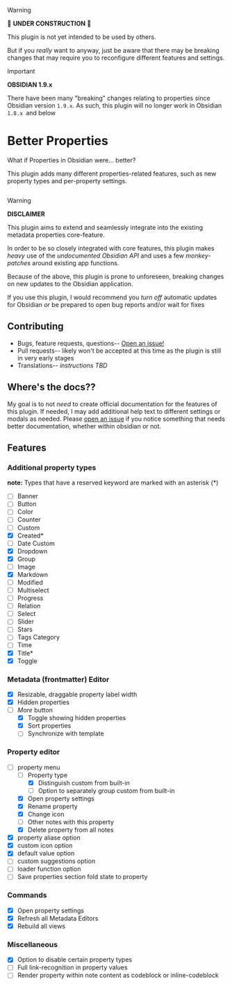 > [!WARNING]
> 🚧 **UNDER CONSTRUCTION** 🚧
>
> This plugin is not yet intended to be used by others.
>
> But if you _really_ want to anyway, just be aware that there may be breaking changes that may require you to reconfigure different features and settings.

> [!IMPORTANT]
>
> **OBSIDIAN 1.9.x**
>
> There have been many "breaking" changes relating to properties since Obsidian version `1.9.x`. As such, this plugin will no longer work in Obsidian `1.8.x `and below

# Better Properties

What if Properties in Obsidian were... better?

This plugin adds many different properties-related features, such as new property types and per-property settings.

<div style="display: flex; gap: 5px; flex-wrap: wrap;">

<!-- ![property types example](./demo-assets/property-types-example.png)

![property types](./demo-assets/property-types.png)

![property types](./demo-assets/property-menu.png) -->

</div>

> [!WARNING]
>
> **DISCLAIMER**
>
> This plugin aims to extend and seamlessly integrate into the existing metadata properties core-feature.
>
> In order to be so closely integrated with core features, this plugin makes _heavy_ use of the _undocumented Obsidian API_ and uses a few _monkey-patches_ around existing app functions.
>
> Because of the above, this plugin is prone to unforeseen, breaking changes on new updates to the Obsidian application.
>
> If you use this plugin, I would recommend you _turn off_ automatic updates for Obsidian _or_ be prepared to open bug reports and/or wait for fixes

## Contributing

- Bugs, feature requests, questions-- [Open an issue!](https://github.com/unxok/obsidian-better-properties/issues/new/choose)
- Pull requests-- likely won't be accepted at this time as the plugin is still in very early stages
- Translations-- _instructions TBD_

## Where's the docs??

My goal is to not _need_ to create official documentation for the features of this plugin. If needed, I may add additional help text to different settings or modals as needed. Please [open an issue](https://github.com/unxok/obsidian-better-properties/issues/new/choose) if you notice something that needs better documentation, whether within obsidian or not.

## Features

### Additional property types

**note:** Types that have a reserved keyword are marked with an asterisk (\*)

- [ ] Banner
- [ ] Button
- [ ] Color
- [ ] Counter
- [ ] Custom
- [x] Created\*
- [ ] Date Custom
- [x] Dropdown
- [x] Group
- [ ] Image
- [x] Markdown
- [ ] Modified
- [ ] Multiselect
- [ ] Progress
- [ ] Relation
- [ ] Select
- [ ] Slider
- [ ] Stars
- [ ] Tags Category
- [ ] Time
- [x] Title\*
- [x] Toggle

### Metadata (frontmatter) Editor

- [x] Resizable, draggable property label width
- [x] Hidden properties
- [ ] _More_ button
  - [x] Toggle showing hidden properties
  - [x] Sort properties
  - [ ] Synchronize with template

### Property editor

- [ ] property menu
  - [ ] Property type
    - [x] Distinguish custom from built-in
    - [ ] Option to separately group custom from built-in
  - [x] Open property settings
  - [x] Rename property
  - [x] Change icon
  - [ ] Other notes with this property
  - [x] Delete property from all notes
- [x] property aliase option
- [x] custom icon option
- [x] default value option
- [ ] custom suggestions option
- [ ] loader function option
- [ ] Save properties section fold state to property

### Commands

- [x] Open property settings
- [x] Refresh all Metadata Editors
- [x] Rebuild all views

### Miscellaneous

- [x] Option to disable certain property types
- [ ] Full link-recognition in property values
- [ ] Render property within note content as codeblock or inline-codeblock
